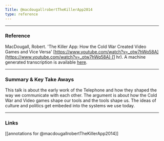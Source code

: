 ```yaml
---
Title: @macdougallrobertTheKillerApp2014
type: reference
---
```


---
### Reference

MacDougall, Robert. 'The Killer App: How the Cold War Created Video Games and Vice Versa' [https://www.youtube.com/watch?v=_otw7hWq58A](https://www.youtube.com/watch?v=_otw7hWq58A) (1 hr). A machine generated transcription is available [here](https://gist.github.com/shawngraham/616f184d0eac498761dfa714a4eba534).

---
### Summary & Key Take Aways
This talk is about the early work of the Telephone and how they shaped the way we communicate with each other. The argument is about how the Cold War and Video games shape our tools and the tools shape us. The ideas of culture and politics get embeded into the systems we use today.  

---
### Links

[[annotations for @macdougallrobertTheKillerApp2014]] 
